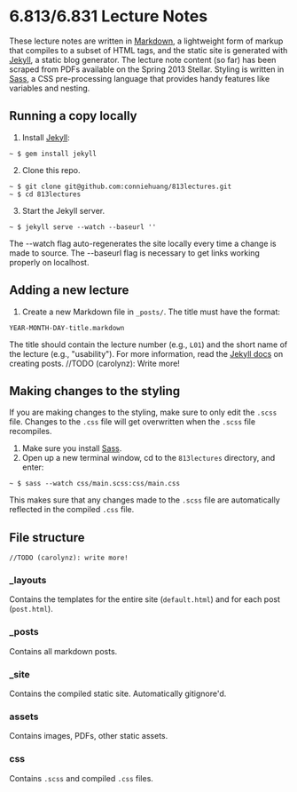# 6.813/6.831 Lecture Notes
These lecture notes are written in [Markdown](http://daringfireball.net/projects/markdown/syntax), a lightweight form of markup that compiles to a subset of HTML tags, and the static site is generated with [Jekyll](http://jekyllrb.com/), a static blog generator. The lecture note content (so far) has been scraped from PDFs available on the Spring 2013 Stellar. Styling is written in [Sass](http://sass-lang.com/), a CSS pre-processing language that provides handy features like variables and nesting.

## Running a copy locally
1. Install [Jekyll](http://jekyllrb.com/):

```   
~ $ gem install jekyll
```

2. Clone this repo.

```
~ $ git clone git@github.com:conniehuang/813lectures.git
~ $ cd 813lectures
```

3. Start the Jekyll server.

```
~ $ jekyll serve --watch --baseurl ''
```

The --watch flag auto-regenerates the site locally every time a change is made to source.
The --baseurl flag is necessary to get links working properly on localhost.

## Adding a new lecture
1. Create a new Markdown file in `_posts/`. The title must have the format:

```
YEAR-MONTH-DAY-title.markdown
```

The title should contain the lecture number (e.g., `L01`) and the short name of the lecture (e.g., "usability").
For more information, read the [Jekyll docs](http://jekyllrb.com/docs/posts/) on creating posts.
//TODO (carolynz): Write more!

## Making changes to the styling
If you are making changes to the styling, make sure to only edit the `.scss` file. Changes to the `.css` file will get overwritten when the `.scss` file recompiles. 

1. Make sure you install [Sass](http://sass-lang.com/).
2. Open up a new terminal window, cd to the `813lectures` directory, and enter:

```
~ $ sass --watch css/main.scss:css/main.css
```

This makes sure that any changes made to the `.scss` file are automatically reflected in the compiled `.css` file.

## File structure

```
//TODO (carolynz): write more!
```

### _layouts
Contains the templates for the entire site (`default.html`) and for each post (`post.html`).

### _posts
Contains all markdown posts.

### _site
Contains the compiled static site. Automatically gitignore'd.

### assets
Contains images, PDFs, other static assets.

### css
Contains `.scss` and compiled `.css` files.